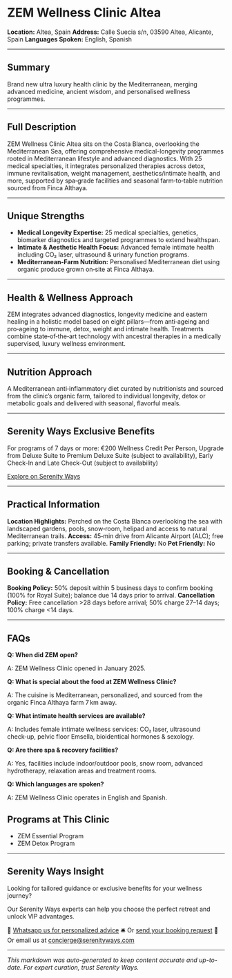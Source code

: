 # ZEM Wellness Clinic Altea

**Location:** Altea, Spain
**Address:** Calle Suecia s/n, 03590 Altea, Alicante, Spain
**Languages Spoken:** English, Spanish

---

## Summary

Brand new ultra luxury health clinic by the Mediterranean, merging advanced medicine, ancient wisdom, and personalised wellness programmes.

---

## Full Description

ZEM Wellness Clinic Altea sits on the Costa Blanca, overlooking the Mediterranean Sea, offering comprehensive medical-longevity programmes rooted in Mediterranean lifestyle and advanced diagnostics. With 25 medical specialties, it integrates personalized therapies across detox, immune revitalisation, weight management, aesthetics/intimate health, and more, supported by spa‑grade facilities and seasonal farm‑to‑table nutrition sourced from Finca Althaya.

---

## Unique Strengths

- **Medical Longevity Expertise:** 25 medical specialties, genetics, biomarker diagnostics and targeted programmes to extend healthspan.
- **Intimate & Aesthetic Health Focus:** Advanced female intimate health including CO₂ laser, ultrasound & urinary function programs.
- **Mediterranean‑Farm Nutrition:** Personalised Mediterranean diet using organic produce grown on‑site at Finca Althaya.

---

## Health & Wellness Approach

ZEM integrates advanced diagnostics, longevity medicine and eastern healing in a holistic model based on eight pillars—from anti‑ageing and pro‑ageing to immune, detox, weight and intimate health. Treatments combine state‑of‑the‑art technology with ancestral therapies in a medically supervised, luxury wellness environment.

---

## Nutrition Approach

A Mediterranean anti‑inflammatory diet curated by nutritionists and sourced from the clinic’s organic farm, tailored to individual longevity, detox or metabolic goals and delivered with seasonal, flavorful meals.

---

## Serenity Ways Exclusive Benefits

For programs of 7 days or more: €200 Wellness Credit Per Person, Upgrade from Deluxe Suite to Premium Deluxe Suite (subject to availability), Early Check-In and Late Check-Out (subject to availability)

[Explore on Serenity Ways](https://serenityways.com/collections/zem-wellness-clinic-altea)

---

## Practical Information

**Location Highlights:** Perched on the Costa Blanca overlooking the sea with landscaped gardens, pools, snow‑room, helipad and access to natural Mediterranean trails.
**Access:** 45‑min drive from Alicante Airport (ALC); free parking; private transfers available.
**Family Friendly:** No
**Pet Friendly:** No

---

## Booking & Cancellation

**Booking Policy:** 50% deposit within 5 business days to confirm booking (100% for Royal Suite); balance due 14 days prior to arrival.
**Cancellation Policy:** Free cancellation >28 days before arrival; 50% charge 27–14 days; 100% charge <14 days.

---

## FAQs

**Q: When did ZEM open?**

A: ZEM Wellness Clinic opened in January 2025.

**Q: What is special about the food at ZEM Wellness Clinic?**

A: The cuisine is Mediterranean, personalized, and sourced from the organic Finca Althaya farm 7 km away.

**Q: What intimate health services are available?**

A: Includes female intimate wellness services: CO₂ laser, ultrasound check‑up, pelvic floor Emsella, bioidentical hormones & sexology.

**Q: Are there spa & recovery facilities?**

A: Yes, facilities include indoor/outdoor pools, snow room, advanced hydrotherapy, relaxation areas and treatment rooms.

**Q: Which languages are spoken?**

A: ZEM Wellness Clinic operates in English and Spanish.

## Programs at This Clinic

- ZEM Essential Program
- ZEM Detox Program


---

## Serenity Ways Insight

Looking for tailored guidance or exclusive benefits for your wellness journey?

Our Serenity Ways experts can help you choose the perfect retreat and unlock VIP advantages.

💬 [Whatsapp us for personalized advice](https://wa.me/33786553455) 
🛎️ Or [send your booking request](https://serenityways.com/pages/contact) 
📧 Or email us at [concierge@serenityways.com](mailto:concierge@serenityways.com)

---

*This markdown was auto-generated to keep content accurate and up-to-date. For expert curation, trust Serenity Ways.*
